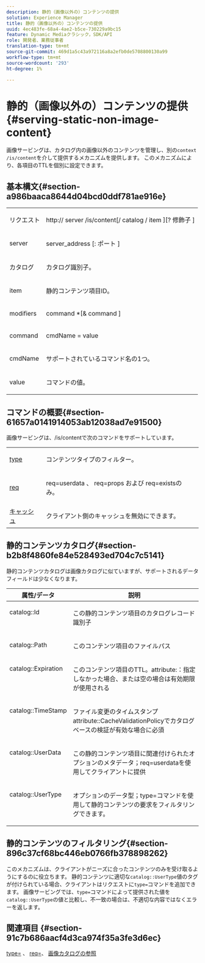 ```yaml
---
description: 静的（画像以外の）コンテンツの提供
solution: Experience Manager
title: 静的（画像以外の）コンテンツの提供
uuid: 4ec483fe-68a4-4ae2-b5ce-730229a9bc15
feature: Dynamic Mediaクラシック，SDK/API
role: 開発者、業務従事者
translation-type: tm+mt
source-git-commit: 469d1a5c43a972116a8a2efb0de5708800130a99
workflow-type: tm+mt
source-wordcount: '293'
ht-degree: 1%

---
```



# 静的（画像以外の）コンテンツの提供{#serving-static-non-image-content}

画像サービングは、カタログ内の画像以外のコンテンツを管理し、別の`context /is/content`を介して提供するメカニズムを提供します。 このメカニズムにより、各項目のTTLを個別に設定できます。

## 基本構文{#section-a986baaca8644d04bcd0ddf781ae916e}

<table id="simpletable_4A6249F0C40747339524323EB0831CE4"> 
 <tr class="strow"> 
  <td class="stentry"> <p> <span class="codeph"> <span class="varname"> リクエスト  </span> </span> </p> </td> 
  <td class="stentry"> <p> <span class="codeph"> http://  <span class="varname"> server  </span>/is/content[/  <span class="varname"> catalog  </span>/  <span class="varname"> item  </span>][?<span class="varname"> 修飾子 </span>]  </span> </p> </td> 
 </tr> 
 <tr class="strow"> 
  <td class="stentry"> <p> <span class="codeph"> <span class="varname"> server  </span> </span> </p> </td> 
  <td class="stentry"> <p> <span class="codeph"> <span class="varname"> server_address  </span>[: <span class="varname"> ポート </span>]  </span> </p> </td> 
 </tr> 
 <tr class="strow"> 
  <td class="stentry"> <p> <span class="codeph"> <span class="varname"> カタログ  </span> </span> </p> </td> 
  <td class="stentry"> <p>カタログ識別子。 </p> </td> 
 </tr> 
 <tr class="strow"> 
  <td class="stentry"> <p> <span class="codeph"> <span class="varname"> item  </span> </span> </p> </td> 
  <td class="stentry"> <p>静的コンテンツ項目ID。 </p> </td> 
 </tr> 
 <tr class="strow"> 
  <td class="stentry"> <p> <span class="codeph"> <span class="varname"> modifiers  </span> </span> </p> </td> 
  <td class="stentry"> <p> <span class="codeph"> <span class="varname"> command  </span>*[&amp;  <span class="varname"> command  </span>]  </span> </p> </td> 
 </tr> 
 <tr class="strow"> 
  <td class="stentry"> <p> <span class="codeph"> <span class="varname"> command  </span> </span> </p> </td> 
  <td class="stentry"> <p> <span class="codeph"> <span class="varname"> cmdName  </span>=  <span class="varname"> value  </span> </span> </p> </td> 
 </tr> 
 <tr class="strow"> 
  <td class="stentry"> <p> <span class="codeph"> <span class="varname"> cmdName  </span> </span> </p> </td> 
  <td class="stentry"> <p>サポートされているコマンド名の1つ。 </p> </td> 
 </tr> 
 <tr class="strow"> 
  <td class="stentry"> <p> <span class="codeph"> <span class="varname"> value  </span> </span> </p> </td> 
  <td class="stentry"> <p>コマンドの値。 </p> </td> 
 </tr> 
</table>

## コマンドの概要{#section-61657a0141914053ab12038ad7e91500}

画像サービングは、/is/contentで次のコマンドをサポートしています。

<table id="simpletable_1D96BA1AB5394B3C9B91D46617AFC0FA"> 
 <tr class="strow"> 
  <td class="stentry"> <a href="../../../../../is-api/http-ref/image-serving-api-ref/c-http-protocol-reference/c-command-reference/r-type.md#reference-89094fd1c50c444eb082cd266769cccb" type="reference" format="dita" scope="local"> type </a> </td> 
  <td class="stentry"> <p>コンテンツタイプのフィルター。 </p> </td> 
 </tr> 
 <tr class="strow"> 
  <td class="stentry"> <a href="../../../../../is-api/http-ref/image-serving-api-ref/c-http-protocol-reference/c-command-reference/r-req/r-req.md#reference-907cdb4a97034db7ad94695f25552e76" type="reference" format="dita" scope="local"> req  </a> </td> 
  <td class="stentry"> <p> <span class="codeph"> req=userdata </span>、 <span class="codeph"> req=props </span>および <span class="codeph"> req=existsの </span> み。 </p> </td> 
 </tr> 
 <tr class="strow"> 
  <td class="stentry"> <a href="../../../../../is-api/http-ref/image-serving-api-ref/c-http-protocol-reference/c-command-reference/r-is-http-cache.md#reference-168189bee4ce4d1189d427891f22be2e" type="reference" format="dita" scope="local"> キャッシュ  </a> </td> 
  <td class="stentry"> <p>クライアント側のキャッシュを無効にできます。 </p> </td> 
 </tr> 
</table>

## 静的コンテンツカタログ{#section-b2b8f4860fe84e528493ed704c7c5141}

静的コンテンツカタログは画像カタログに似ていますが、サポートされるデータフィールドは少なくなります。

<table id="table_3B111EC3AA1044FB9B659FD54BADDC39"> 
 <thead> 
  <tr> 
   <th class="entry"> <b> 属性/データ</b> </th> 
   <th class="entry"> <b> 説明</b> </th> 
  </tr> 
 </thead>
 <tbody> 
  <tr valign="top"> 
   <td> <p> <span class="codeph"> catalog::Id  </span> </p> </td> 
   <td> <p> この静的コンテンツ項目のカタログレコード識別子 </p> </td> 
  </tr> 
  <tr valign="top"> 
   <td> <p> <span class="codeph"> catalog::Path  </span> </p> </td> 
   <td> <p> このコンテンツ項目のファイルパス </p> </td> 
  </tr> 
  <tr valign="top"> 
   <td> <p> <span class="codeph"> catalog::Expiration  </span> </p> </td> 
   <td> <p> このコンテンツ項目のTTL。attribute:：指定しなかった場合、または空の場合は有効期限が使用される </p> </td> 
  </tr> 
  <tr valign="top"> 
   <td> <p> <span class="codeph"> catalog::TimeStamp  </span> </p> </td> 
   <td> <p> ファイル変更のタイムスタンプattribute::CacheValidationPolicyでカタログベースの検証が有効な場合に必須 </p> </td> 
  </tr> 
  <tr valign="top"> 
   <td> <p> <span class="codeph"> catalog::UserData  </span> </p> </td> 
   <td> <p> この静的コンテンツ項目に関連付けられたオプションのメタデータ；req=userdataを使用してクライアントに提供 </p> </td> 
  </tr> 
  <tr valign="top"> 
   <td> <p> <span class="codeph"> catalog::UserType  </span> </p> </td> 
   <td> <p> オプションのデータ型；type=コマンドを使用して静的コンテンツの要求をフィルタリングできます。 </p> </td> 
  </tr> 
 </tbody> 
</table>

## 静的コンテンツのフィルタリング{#section-896c37cf68bc446eb0766fb378898262}

このメカニズムは、クライアントがニーズに合ったコンテンツのみを受け取るようにするのに役立ちます。 静的コンテンツに適切な`catalog::UserType`値のタグが付けられている場合、クライアントはリクエストに`type=`コマンドを追加できます。 画像サービングでは、`type=`コマンドによって提供された値を`catalog::UserType`の値と比較し、不一致の場合は、不適切な内容ではなくエラーを返します。

## 関連項目 {#section-91c7b686aacf4d3ca974f35a3fe3d6ec}

[type=](../../../../../is-api/http-ref/image-serving-api-ref/c-http-protocol-reference/c-command-reference/r-type.md#reference-89094fd1c50c444eb082cd266769cccb) 、 [req=](../../../../../is-api/http-ref/image-serving-api-ref/c-http-protocol-reference/c-command-reference/r-req/r-req.md#reference-907cdb4a97034db7ad94695f25552e76)、 [画像カタログの参照](../../../../../is-api/image-catalog/image-serving-api-ref/c-image-catalog-reference/c-overview/c-overview.md#concept-9ce2b6a133de45f783e95cabc5810ac3)
